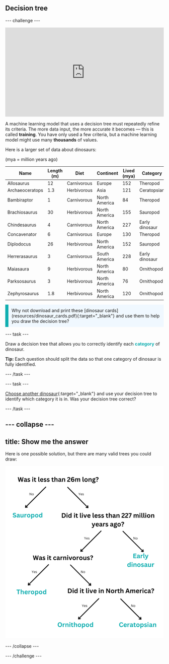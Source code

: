 ## Decision tree

--- challenge ---

<html>
  <div style="position: relative; overflow: hidden; padding-top: 56.25%;">
    <iframe style="position: absolute; top: 0; left: 0; right: 0; width: 100%; height: 100%; border: none;" src="https://www.youtube.com/embed/mYkxL-efCIs?rel=0&cc_load_policy=1" allowfullscreen allow="accelerometer; autoplay; clipboard-write; encrypted-media; gyroscope; picture-in-picture; web-share"></iframe>
  </div>
</html>


A machine learning model that uses a decision tree must repeatedly refine its criteria. The more data input, the more accurate it becomes — this is called **training**. You have only used a few criteria, but a machine learning model might use many **thousands** of values. 

Here is a larger set of data about dinosaurs: 

(mya = million years ago)

| Name             | Length (m)  | Diet        | Continent      | Lived (mya)  | Category       |
|------------------|-------------|-------------|----------------|--------------|----------------|
| Allosaurus       | 12          | Carnivorous | Europe         | 152          | Theropod       |
| Archaeoceratops  | 1.3         | Herbivorous | Asia           | 121          | Ceratopsian    |
| Bambiraptor      | 1           | Carnivorous | North America  | 84           | Theropod       |
| Brachiosaurus    | 30          | Herbivorous | North America  | 155          | Sauropod       |
| Chindesaurus     | 4           | Carnivorous | North America  | 227          | Early dinosaur |
| Concavenator     | 6           | Carnivorous | Europe         | 130          | Theropod       |
| Diplodocus       | 26          | Herbivorous | North America  | 152          | Sauropod       |
| Herrerasaurus    | 3           | Carnivorous | South America  | 228          | Early dinosaur |
| Maiasaura        | 9           | Herbivorous | North America  | 80           | Ornithopod     |
| Parksosaurus     | 3           | Herbivorous | North America  | 76           | Ornithopod     |
| Zephyrosaurus    | 1.8         | Herbivorous | North America  | 120          | Ornithopod     |



<p style="border-left: solid; border-width:10px; border-color: #0faeb0; background-color: aliceblue; padding: 10px;">
Why not download and print these [dinosaur cards](resources/dinosaur_cards.pdf){:target="_blank"} and use them to help you draw the decision tree?
</p>

--- task ---

Draw a decision tree that allows you to correctly identify each <span style="color: #0faeb0">**category**</span> of dinosaur. 

**Tip:** Each question should split the data so that one category of dinosaur is fully identified.

--- /task ---

--- task ---

[Choose another dinosaur](https://www.nhm.ac.uk/discover/dino-directory.html){:target="_blank"} and use your decision tree to identify which category it is in. Was your decision tree correct?

--- /task ---


--- collapse ---
--- 
title: Show me the answer
---
Here is one possible solution, but there are many valid trees you could draw:

![Final decision tree with questions: Was it less than 26m long? Did it live less than 227m years ago? Was it carnivorous?](images/final-tree.png)

--- /collapse ---

--- /challenge ---
